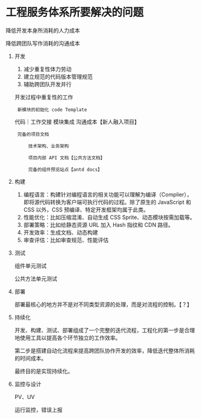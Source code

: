 # 工程服务体系所要解决的问题

降低开发本身所消耗的人力成本

降低跨团队写作消耗的沟通成本

1. 开发
    
    1. 减少重复性体力劳动
    1. 建立规范的代码版本管理规范
    1. 辅助跨团队开发并行

    开发过程中重复性的工作
        
        新模块的初始化 code Template
        
    代码｜工作交接 模块集成 沟通成本【新人融入项目】
    
        完备的项目文档
            
            技术架构、业务架构
            
            项目内部 API 文档【公共方法文档】
            
            完备的组件预览站点【antd docs】

1. 构建

    1. 编程语言：构建针对编程语言的相关功能可以理解为编译（Complier），即将源代码转换为客户端可执行代码的过程。除了原生的 JavaScript 和 CSS 以外，CSS 预编译、特定开发框架均属于此类。
    1. 性能优化：比如压缩混淆、自动生成 CSS Sprite、动态模块按需加载等。
    1. 部署策略：比如给静态资源 URL 加入 Hash 指纹和 CDN 路径。
    1. 开发效率：生成文档、动态构建
    1. 审查评估：比如审查规范、性能评估

1. 测试
    
    组件单元测试
    
    公共方法单元测试
    
1. 部署

    部署最核心的地方并不是对不同类型资源的处理，而是对流程的控制。【？】
    
1. 持续化

    开发、构建、测试、部署组成了一个完整的迭代流程，工程化的第一步是合理地使用工具以提高各个环节独立的工作效率。
    
    第二步是搭建自动化流程来提高跨团队协作开发的效率，降低迭代整体所消耗的时间成本。
    
    最终目的是实现持续化。

1. 监控与设计

    PV、UV
    
    运行监控，错误上报
